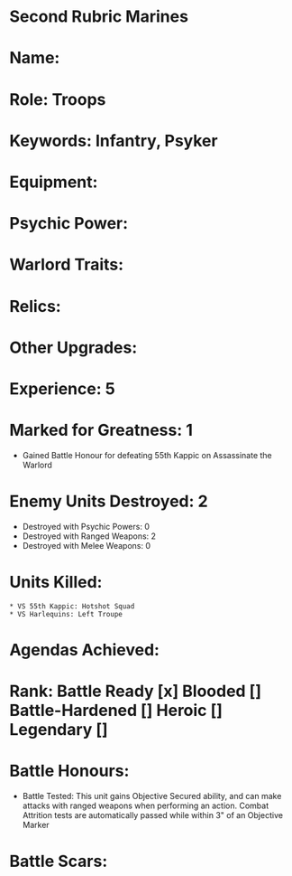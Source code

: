 # Second Rubric Marines

# Name: 
# Role: Troops
# Keywords: Infantry, Psyker
# Equipment:
# Psychic Power:
# Warlord Traits:
# Relics:
# Other Upgrades:

# Experience: 5
# Marked for Greatness: 1
  * Gained Battle Honour for defeating 55th Kappic on Assassinate the Warlord
# Enemy Units Destroyed: 2  
  * Destroyed with Psychic Powers: 0 
  * Destroyed with Ranged Weapons: 2
  * Destroyed with Melee Weapons: 0
# Units Killed: 
    * VS 55th Kappic: Hotshot Squad
    * VS Harlequins: Left Troupe
# Agendas Achieved:

# Rank: Battle Ready [x] Blooded [] Battle-Hardened [] Heroic [] Legendary []

# Battle Honours: 
  * Battle Tested: This unit gains Objective Secured ability, and can make attacks with ranged weapons when performing an action. Combat Attrition tests are automatically passed while within 3" of an Objective Marker
# Battle Scars: